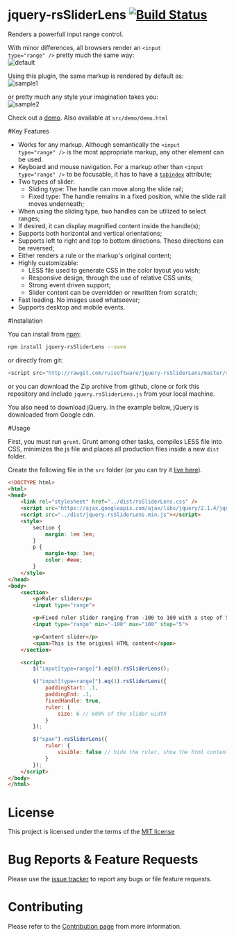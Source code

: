 # jquery-rsSliderLens [![Build Status](https://travis-ci.org/ruisoftware/jquery-rsSliderLens.svg?branch=master)](https://travis-ci.org/ruisoftware/jquery-rsSliderLens)
Renders a powerfull input range control.<br>

With minor differences, all browsers render an <code>&lt;input type="range" /&gt;</code> pretty much the same way:  
![default](https://cloud.githubusercontent.com/assets/428736/20031930/0c3e0f5c-a391-11e6-923f-c080e0fbe0e9.png)

Using this plugin, the same markup is rendered by default as:  
![sample1](https://cloud.githubusercontent.com/assets/428736/20031939/2a682e2c-a391-11e6-961d-47d5f3a95969.png)

or pretty much any style your imagination takes you:  
![sample2](https://cloud.githubusercontent.com/assets/428736/20301845/1cf9c8c0-ab36-11e6-9cf4-7f80a53b94c1.png)

Check out a [demo](https://codepen.io/ruisoftware/pen/mOEeOp).
Also available at `src/demo/demo.html`

#Key Features
 - Works for any markup. Although semantically the <code>&lt;input type="range" /&gt;</code> is the most appropriate markup, any other element can be used.
 - Keyboard and mouse navigation. For a markup other than <code>&lt;input type="range" /&gt;</code> to be focusable, it has to have a <code>[tabindex](https://developer.mozilla.org/en-US/docs/Web/HTML/Global_attributes/tabindex)</code> attribute;
 - Two types of slider:
    - Sliding type: The handle can move along the slide rail;
    - Fixed type: The handle remains in a fixed position, while the slide rail moves underneath;
 - When using the sliding type, two handles can be utilized to select ranges;
 - If desired, it can display magnified content inside the handle(s);
 - Supports both horizontal and vertical orientations;
 - Supports left to right and top to bottom directions. These directions can be reversed;
 - Either renders a rule or the markup's original content;
 - Highly customizable:
    - LESS file used to generate CSS in the color layout you wish;
    - Responsive design, through the use of relative CSS units;
    - Strong event driven support;
    - Slider content can be overridden or rewritten from scratch;
 - Fast loading. No images used whatsoever;
 - Supports desktop and mobile events.
 
#Installation

You can install from [npm](https://www.npmjs.com/):
````bash
npm install jquery-rsSliderLens --save
````
or directly from git:
````javascript
<script src="http://rawgit.com/ruisoftware/jquery-rsSliderLens/master/src/jquery.rsSliderLens.js"></script>
````
or you can download the Zip archive from github, clone or fork this repository and include `jquery.rsSliderLens.js` from your local machine.

You also need to download jQuery. In the example below, jQuery is downloaded from Google cdn.

#Usage

First, you must run `grunt`. Grunt among other tasks, compiles LESS file into CSS, minimizes the js file and places all production files inside a new `dist` folder.<br>

Create the following file in the `src` folder (or you can try it [live here](https://codepen.io/ruisoftware/pen/XNdNZL)).

````html
<!DOCTYPE html>
<html>
<head>
    <link rel="stylesheet" href="../dist/rsSliderLens.css" />
    <script src="https://ajax.googleapis.com/ajax/libs/jquery/2.1.4/jquery.min.js"></script>
    <script src="../dist/jquery.rsSliderLens.min.js"></script>
    <style>
        section {
            margin: 1em 3em;
        }
        p {
            margin-top: 3em;
            color: #eee;
        }
    </style>
</head>
<body>
    <section>
        <p>Ruler slider</p>
        <input type="range">

        <p>Fixed ruler slider ranging from -100 to 100 with a step of 5</p>
        <input type="range" min="-100" max="100" step="5">

        <p>Content slider</p>
        <span>This is the original HTML content</span>
    </section>

    <script>
        $("input[type=range]").eq(0).rsSliderLens();

        $("input[type=range]").eq(1).rsSliderLens({
            paddingStart: .1,
            paddingEnd: .1,
            fixedHandle: true,
            ruler: {
                size: 6 // 600% of the slider width
            }
        });

        $("span").rsSliderLens({
            ruler: {
                visible: false // hide the ruler, show the html content
            }
        });
    </script>
</body>
</html>

````
# License
This project is licensed under the terms of the [MIT license](https://opensource.org/licenses/mit-license.php)

# Bug Reports & Feature Requests
Please use the [issue tracker](https://github.com/ruisoftware/jquery-rsSliderLens/issues) to report any bugs or file feature requests.

# Contributing
Please refer to the [Contribution page](https://github.com/ruisoftware/jquery-rsSliderLens/blob/master/CONTRIBUTING.md) from more information.
